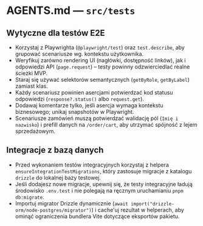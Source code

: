 # AGENTS.md — `src/tests`

## Wytyczne dla testów E2E
- Korzystaj z Playwrighta (`@playwright/test`) oraz `test.describe`, aby grupować scenariusze wg. kontekstu użytkownika.
- Weryfikuj zarówno rendering UI (nagłówki, dostępność linków), jak i odpowiedzi API (`page.request`) – testy powinny odzwierciedlać realne ścieżki MVP.
- Staraj się używać selektorów semantycznych (`getByRole`, `getByLabel`) zamiast klas.
- Każdy scenariusz powinien asercjami potwierdzać kod statusu odpowiedzi (`response?.status()` albo `request.get`).
- Dodawaj komentarze tylko, jeśli asercja wymaga kontekstu biznesowego; unikaj snapshotów w Playwright.
- Scenariusze zamówień muszą potwierdzać walidację pól (`Imię i nazwisko`) i prefill danych na `/order/cart`, aby utrzymać spójność z lejem sprzedażowym.

## Integracje z bazą danych
- Przed wykonaniem testów integracyjnych korzystaj z helpera `ensureIntegrationTestMigrations`, który zastosuje migracje z katalogu `drizzle` do lokalnej bazy testowej.
- Jeśli dodajesz nowe migracje, upewnij się, że testy integracyjne ładują środowisko `.env.test` i nie polegają na ręcznym uruchamianiu `pnpm db:migrate`.
- Importuj migrator Drizzle dynamicznie (`await import("drizzle-orm/node-postgres/migrator")`) i cache'uj rezultat w helperach, aby ominąć ograniczenia bundlera Vite dotyczące eksportów pakietu.
